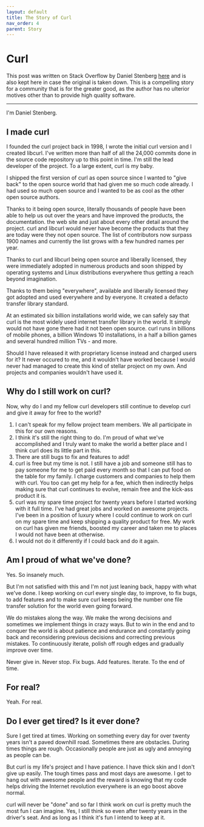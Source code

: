 ```yaml
---
layout: default
title: The Story of Curl
nav_order: 4
parent: Story
---
```


# Curl

This post was written on Stack Overflow by Daniel Stenberg [here](https://stackoverflow.com/questions/55884514/what-is-the-incentive-for-curl-to-release-the-library-for-free/55885729?stw=2#55885729) and is also kept here in case the original is taken down. This is a compelling
story for a community that is for the greater good, as the author has no ulterior motives other than to provide
high quality software.

---------------------

I'm Daniel Stenberg.

## I made curl

I founded the curl project back in 1998, I wrote the initial curl version and I created libcurl. I've written more than half of all the 24,000 commits done in the source code repository up to this point in time. I'm still the lead developer of the project. To a large extent, curl is my baby.

I shipped the first version of curl as open source since I wanted to "give back" to the open source world that had given me so much code already. I had used so much open source and I wanted to be as cool as the other open source authors.

Thanks to it being open source, literally thousands of people have been able to help us out over the years and have improved the products, the documentation. the web site and just about every other detail around the project. curl and libcurl would never have become the products that they are today were they not open source. The list of contributors now surpass 1900 names and currently the list grows with a few hundred names per year.

Thanks to curl and libcurl being open source and liberally licensed, they were immediately adopted in numerous products and soon shipped by operating systems and Linux distributions everywhere thus getting a reach beyond imagination.

Thanks to them being "everywhere", available and liberally licensed they got adopted and used everywhere and by everyone. It created a defacto transfer library standard.

At an estimated six billion installations world wide, we can safely say that curl is the most widely used internet transfer library in the world. It simply would not have gone there had it not been open source. curl runs in billions of mobile phones, a billion Windows 10 installations, in a half a billion games and several hundred million TVs - and more.

Should I have released it with proprietary license instead and charged users for it? It never occured to me, and it wouldn't have worked because I would never had managed to create this kind of stellar project on my own. And projects and companies wouldn't have used it.

## Why do I still work on curl?
Now, why do I and my fellow curl developers still continue to develop curl and give it away for free to the world?

 1. I can't speak for my fellow project team members. We all participate in this for our own reasons.
 2. I think it's still the right thing to do. I'm proud of what we've accomplished and I truly want to make the world a better place and I think curl does its little part in this.
 3. There are still bugs to fix and features to add!
 4. curl is free but my time is not. I still have a job and someone still has to pay someone for me to get paid every month so that I can put food on the table for my family. I charge customers and companies to help them with curl. You too can get my help for a fee, which then indirectly helps making sure that curl continues to evolve, remain free and the kick-ass product it is.
 5. curl was my spare time project for twenty years before I started working with it full time. I've had great jobs and worked on awesome projects. I've been in a position of luxury where I could continue to work on curl on my spare time and keep shipping a quality product for free. My work on curl has given me friends, boosted my career and taken me to places I would not have been at otherwise.
 6. I would not do it differently if I could back and do it again.

## Am I proud of what we've done?

Yes. So insanely much.

But I'm not satisfied with this and I'm not just leaning back, happy with what we've done. I keep working on curl every single day, to improve, to fix bugs, to add features and to make sure curl keeps being the number one file transfer solution for the world even going forward.

We do mistakes along the way. We make the wrong decisions and sometimes we implement things in crazy ways. But to win in the end and to conquer the world is about patience and endurance and constantly going back and reconsidering previous decisions and correcting previous mistakes. To continuously iterate, polish off rough edges and gradually improve over time.

Never give in. Never stop. Fix bugs. Add features. Iterate. To the end of time.

## For real?
Yeah. For real.

## Do I ever get tired? Is it ever done?
Sure I get tired at times. Working on something every day for over twenty years isn't a paved downhill road. Sometimes there are obstacles. During times things are rough. Occasionally people are just as ugly and annoying as people can be.

But curl is my life's project and I have patience. I have thick skin and I don't give up easily. The tough times pass and most days are awesome. I get to hang out with awesome people and the reward is knowing that my code helps driving the Internet revolution everywhere is an ego boost above normal.

curl will never be "done" and so far I think work on curl is pretty much the most fun I can imagine. Yes, I still think so even after twenty years in the driver's seat. And as long as I think it's fun I intend to keep at it.

